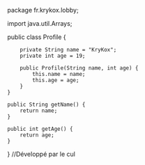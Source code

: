 package fr.krykox.lobby;

import java.util.Arrays;

public class Profile {
        
        private String name = "KryKox";
        private int age = 19;
        
        public Profile(String name, int age) {
            this.name = name;
            this.age = age;
        }
    }
    
    public String getName() {
        return name;
    }
    
    public int getAge() {
        return age;
    }
}
//Développé par le cul 
